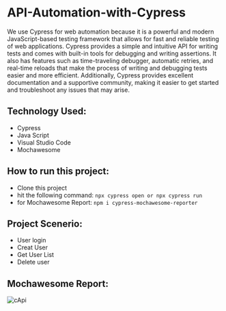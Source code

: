 # API-Automation-with-Cypress
We use Cypress for web automation because it is a powerful and modern JavaScript-based testing framework that allows for fast and reliable testing of web applications. Cypress provides a simple and intuitive API for writing tests and comes with built-in tools for debugging and writing assertions. It also has features such as time-traveling debugger, automatic retries, and real-time reloads that make the process of writing and debugging tests easier and more efficient. Additionally, Cypress provides excellent documentation and a supportive community, making it easier to get started and troubleshoot any issues that may arise.

## Technology Used:
- Cypress
- Java Script
- Visual Studio Code
- Mochawesome

## How to run this project:
- Clone this project
- hit the following command: ```npx cypress open or npx cypress run```
- for Mochawesome Report: ```npm i cypress-mochawesome-reporter```

## Project Scenerio:
- User login
- Creat User
- Get User List
- Delete user

## Mochawesome Report:
![cApi](https://github.com/towfik1996/API-Automation-with-Cypress/assets/96409251/5278ed88-f516-4ecd-b8c7-8b6b7d4a07ff)
